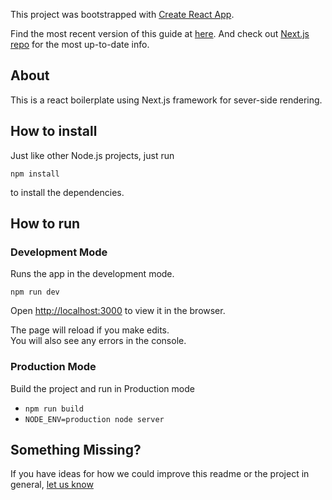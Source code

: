 This project was bootstrapped with [Create React App](https://github.com/facebook/create-react-app).

Find the most recent version of this guide at [here](https://github.com/facebook/create-react-app/blob/master/README.md). And check out [Next.js repo](https://github.com/facebook/react/) for the most up-to-date info.

## About

This is a react boilerplate using Next.js framework for sever-side rendering.

## How to install

Just like other Node.js projects, just run
```
npm install
```
to install the dependencies.

## How to run

### Development Mode
Runs the app in the development mode.<br>

```
npm run dev
```

Open [http://localhost:3000](http://localhost:3000) to view it in the browser.

The page will reload if you make edits.<br>
You will also see any errors in the console.

### Production Mode
Build the project and run in Production mode

- `npm run build`
- `NODE_ENV=production node server`

## Something Missing?

If you have ideas for how we could improve this readme or the project in general, [let us know](https://github.com/ferdinandosp/next-jest-boilerplate/issues)
